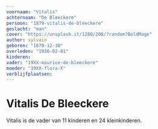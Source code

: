 ```yaml
---
voornaam: "Vitalis"
achternaam: "De Bleeckere"
persoon: "1879-vitalis-de-bleeckere"
geslacht: "man"
cover: "https://unsplash.it/1280/200/?random?BoldMage"
author: sylvain
geboren: "1879-12-30"
overleden: "1936-02-01"
kinderen:
vader: "19XX-maurice-de-bleeckere"
moeder: "19XX-flora-X"
verblijfplaatsen:
---
```

# Vitalis De Bleeckere

Vitalis is de vader van 11 kinderen en 24 kleinkinderen.




